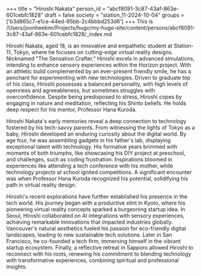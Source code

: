 +++
title = "Hiroshi Nakata"
person_id = "abcf8091-3c87-43af-863e-601cebfc1828"
draft = false
society = "station_11-2024-10-04"
groups = ['b3d865c7-e1ce-44ed-95bb-2c4bbbd253d6']
+++
This is /Users/joonheekim/Projects/hugo/my-hugo-site/content/persons/abcf8091-3c87-43af-863e-601cebfc1828/_index.md

Hiroshi Nakata, aged 18, is an innovative and empathetic student at Station-11, Tokyo, where he focuses on cutting-edge virtual reality designs. Nicknamed "The Sensation Crafter," Hiroshi excels in advanced simulations, intending to enhance sensory experiences within the Horizon project. With an athletic build complemented by an ever-present friendly smile, he has a penchant for experimenting with new technologies. Driven to graduate top of his class, Hiroshi possesses a balanced personality, with high levels of openness and agreeableness, but sometimes struggles with overconfidence. Despite being predisposed to stress, Hiroshi copes by engaging in nature and meditation, reflecting his Shinto beliefs. He holds deep respect for his mentor, Professor Hana Kuroda.

Hiroshi Nakata's early memories reveal a deep connection to technology fostered by his tech-savvy parents. From witnessing the lights of Tokyo as a baby, Hiroshi developed an enduring curiosity about the digital world. By age four, he was assembling gadgets in his father's lab, displaying exceptional talent with technology. His formative years brimmed with moments of both triumphs, like showcasing his DIY project at preschool, and challenges, such as coding frustration. Inspirations bloomed in experiences like attending a tech conference with his mother, while technology projects at school ignited competitions. A significant encounter was when Professor Hana Kuroda recognized his potential, solidifying his path in virtual reality design.

Hiroshi's recent explorations have further established his presence in the tech world. His journey began with a productive stint in Kyoto, where his pioneering virtual reality concepts sparked a burgeoning startup idea. In Seoul, Hiroshi collaborated on AI integrations with sensory experiences, achieving remarkable innovations that impacted industries globally. Vancouver's natural aesthetics fueled his passion for eco-friendly digital landscapes, leading to new sustainable tech solutions. Later in San Francisco, he co-founded a tech firm, immersing himself in the vibrant startup ecosystem. Finally, a reflective retreat in Sapporo allowed Hiroshi to reconnect with his roots, renewing his commitment to blending technology with transformative experiences, combining spiritual and professional insights.

